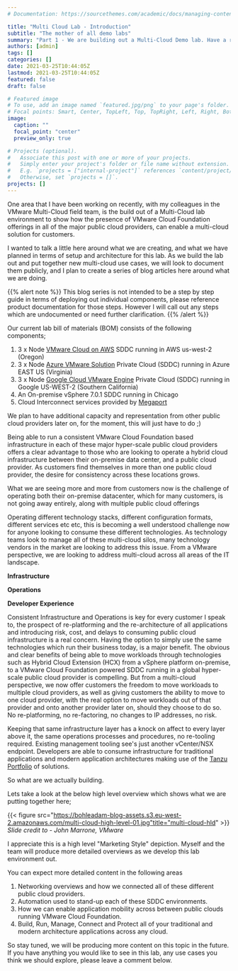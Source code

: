 ```yaml
---
# Documentation: https://sourcethemes.com/academic/docs/managing-content/

title: "Multi Cloud Lab - Introduction"
subtitle: "The mother of all demo labs"
summary: "Part 1 - We are building out a Multi-Cloud Demo lab. Have a read about what we are doing"
authors: [admin]
tags: []
categories: []
date: 2021-03-25T10:44:05Z
lastmod: 2021-03-25T10:44:05Z
featured: false
draft: false

# Featured image
# To use, add an image named `featured.jpg/png` to your page's folder.
# Focal points: Smart, Center, TopLeft, Top, TopRight, Left, Right, BottomLeft, Bottom, BottomRight.
image:
  caption: ""
  focal_point: "center"
  preview_only: true

# Projects (optional).
#   Associate this post with one or more of your projects.
#   Simply enter your project's folder or file name without extension.
#   E.g. `projects = ["internal-project"]` references `content/project/deep-learning/index.md`.
#   Otherwise, set `projects = []`.
projects: []
---
```


One area that I have been working on recently, with my colleagues in the VMware Multi-Cloud field team, is the build out of a Multi-Cloud lab environment to show how the presence of VMware Cloud Foundation offerings in all of the major public cloud providers, can enable a multi-cloud solution for customers.

I wanted to talk a little here around what we are creating, and what we have planned in terms of setup and architecture for this lab. As we build the lab out and put together new multi-cloud use cases, we will look to document them publicly, and I plan to create a series of blog articles here around what we are doing.

{{% alert note %}}
This blog series is not intended to be a step by step guide in terms of deploying out individual components, please reference product documentation for those steps. However I will call out any steps which are undocumented or need further clarification.
{{% /alert %}}

Our current lab bill of materials (BOM) consists of the following components;

1. 3 x Node [VMware Cloud on AWS](https://cloud.vmware.com/vmc-aws) SDDC running in AWS us-west-2 (Oregon)
2. 3 x Node [Azure VMware Solution](https://azure.microsoft.com/en-gb/services/azure-vmware/) Private Cloud (SDDC) running in Azure EAST US (Virginia)
3. 3 x Node [Google Cloud VMware Engine](https://cloud.google.com/vmware-engine) Private Cloud (SDDC) running in Google US-WEST-2 (Southern California)
4. An On-premise vSphere 7.0.1 SDDC running in Chicago
5. Cloud Interconnect services provided by [Megaport](https://www.megaport.com)

We plan to have additional capacity and representation from other public cloud providers later on, for the moment, this will just have to do ;)

Being able to run a consistent VMware Cloud Foundation based infrastructure in each of these major hyper-scale public cloud providers offers a clear advantage to those who are looking to operate a hybrid cloud infrastructure between their on-premise data center, and a public cloud provider. As customers find themselves in more than one public cloud provider, the desire for consistency across these locations grows.

What we are seeing more and more from customers now is the challenge of operating both their on-premise datacenter, which for many customers, is not going away entirely, along with multiple public cloud offerings

Operating different technology stacks, different configuration formats, different services etc etc, this is becoming a well understood challenge now for anyone looking to consume these different technologies. As technology teams look to manage all of these multi-cloud silos, many technology vendors in the market are looking to address this issue. From a VMware perspective, we are looking to address multi-cloud across all areas of the IT landscape.

**Infrastructure**

**Operations**

**Developer Experience**

Consistent Infrastructure and Operations is key for every customer I speak to, the prospect of re-platforming and the re-architecture of all applications and introducing risk, cost, and delays to consuming public cloud infrastructure is a real concern. Having the option to simply use the same technologies which run their business today, is a major benefit. The obvious and clear benefits of being able to move workloads through technologies such as Hybrid Cloud Extension (HCX) from a vSphere platform on-premise, to a VMware Cloud Foundation powered SDDC running in a global hyper-scale public cloud provider is compelling. But from a multi-cloud perspective, we now offer customers the freedom to move workloads to multiple cloud providers, as well as giving customers the ability to move to one cloud provider, with the real option to move workloads out of that provider and onto another provider later on, should they choose to do so. No re-platforming, no re-factoring, no changes to IP addresses, no risk.

Keeping that same infrastructure layer has a knock on affect to every layer above it, the same operations processes and procedures, no re-tooling required. Existing management tooling see's just another vCenter/NSX endpoint. Developers are able to consume infrastructure for traditional applications and modern application architectures making use of the [Tanzu Portfolio](https://tanzu.vmware.com) of solutions.

So what are we actually building.

Lets take a look at the below high level overview which shows what we are putting together here;

{{< figure src="https://bohleadam-blog-assets.s3.eu-west-2.amazonaws.com/multi-cloud-high-level-01.jpg"title="multi-cloud-hld" >}}
*Slide credit to - John Marrone, VMware*

I appreciate this is a high level "Marketing Style" depiction. Myself and the team will produce more detailed overviews as we develop this lab environment out.

You can expect more detailed content in the following areas

1. Networking overviews and how we connected all of these different public cloud providers.
2. Automation used to stand-up each of these SDDC environments.
3. How we can enable application mobility across between public clouds running VMware Cloud Foundation.
4. Build, Run, Manage, Connect and Protect all of your traditional and modern architecture applications across any cloud.

So stay tuned, we will be producing more content on this topic in the future. If you have anything you would like to see in this lab, any use cases you think we should explore, please leave a comment below.
